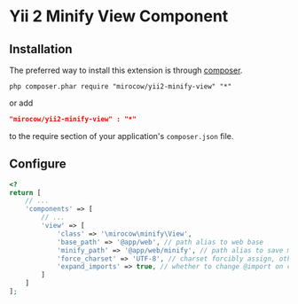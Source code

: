 Yii 2 Minify View Component
===========================

Installation
------------
The preferred way to install this extension is through [composer](http://getcomposer.org/download/).

```
php composer.phar require "mirocow/yii2-minify-view" "*"
```

or add

```json
"mirocow/yii2-minify-view" : "*"
```

to the require section of your application's `composer.json` file.

Configure
-----
```php
<?
return [
	// ...
	'components' => [
		// ...
		'view' => [
			'class' => '\mirocow\minify\View',
			'base_path' => '@app/web', // path alias to web base
			'minify_path' => '@app/web/minify', // path alias to save minify result
			'force_charset' => 'UTF-8', // charset forcibly assign, otherwise will use all of the files found charset
			'expand_imports' => true, // whether to change @import on content
		]
	]
];
```
